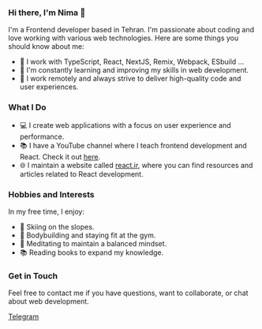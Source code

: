 ### Hi there, I'm Nima 👋

I'm a Frontend developer based in Tehran. I'm passionate about coding and love working with various web technologies. Here are some things you should know about me:

- 🔭 I work with TypeScript, React, NextJS, Remix, Webpack, ESbuild ...
- 🌱 I'm constantly learning and improving my skills in web development.
- 💼 I work remotely and always strive to deliver high-quality code and user experiences.

### What I Do

- 💻 I create web applications with a focus on user experience and performance.
- 📚 I have a YouTube channel where I teach frontend development and React. Check it out [here](https://www.youtube.com/@nima_arf).
- 🌐 I maintain a website called [react.ir](https://react.ir), where you can find resources and articles related to React development.

### Hobbies and Interests

In my free time, I enjoy:

- 🎿 Skiing on the slopes.
- 💪 Bodybuilding and staying fit at the gym.
- 🧘 Meditating to maintain a balanced mindset.
- 📚 Reading books to expand my knowledge.

### Get in Touch

Feel free to contact me if you have questions, want to collaborate, or chat about web development.

[Telegram](https://t.me/nima_arf)

